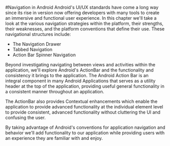#Navigation in Android
Android's UI/UX standards have come a long way since its rise in version now offering developers with many tools to create an immersive and functional user experience. In this chapter we'll take a look at the various navigation strategies within the platform, their strengths, their weaknesses, and the platform conventions that define their use. These navigational structures include:

* The Navigation Drawer
* Tabbed Navigation
* Action Bar Spinner Navigation

Beyond investigating navigating between views and activities within the application, we'll explore Android's ActionBar and the functionality and consistency it brings to the application. The Android Action Bar is an integral component in many Android Applications that serves as a utility header at the top of the application, providing useful general functionality in a consistent manner throughout an application.

The ActionBar also provides Contextual enhancements which enable the application to provide advanced functionality at the individual element level to provide consistent, advanced functionality without cluttering the UI and confusing the user.

By taking advantage of Android's conventions for application navigation and behavior we'll add functionality to our application while providing users with an experience they are familiar with and enjoy.